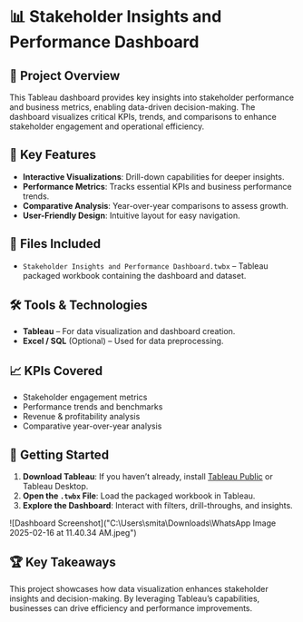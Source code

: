 
# 📊 Stakeholder Insights and Performance Dashboard

## 🚀 Project Overview
This Tableau dashboard provides key insights into stakeholder performance and business metrics, enabling data-driven decision-making. The dashboard visualizes critical KPIs, trends, and comparisons to enhance stakeholder engagement and operational efficiency.

## 🎯 Key Features
- **Interactive Visualizations**: Drill-down capabilities for deeper insights.
- **Performance Metrics**: Tracks essential KPIs and business performance trends.
- **Comparative Analysis**: Year-over-year comparisons to assess growth.
- **User-Friendly Design**: Intuitive layout for easy navigation.

## 📂 Files Included
- `Stakeholder Insights and Performance Dashboard.twbx` – Tableau packaged workbook containing the dashboard and dataset.

## 🛠️ Tools & Technologies
- **Tableau** – For data visualization and dashboard creation.
- **Excel / SQL** (Optional) – Used for data preprocessing.

## 📈 KPIs Covered
- Stakeholder engagement metrics
- Performance trends and benchmarks
- Revenue & profitability analysis
- Comparative year-over-year analysis

## 🚀 Getting Started
1. **Download Tableau**: If you haven’t already, install [Tableau Public](https://public.tableau.com/) or Tableau Desktop.
2. **Open the `.twbx` File**: Load the packaged workbook in Tableau.
3. **Explore the Dashboard**: Interact with filters, drill-throughs, and insights.
   
![Dashboard Screenshot]("C:\Users\smita\Downloads\WhatsApp Image 2025-02-16 at 11.40.34 AM.jpeg")
## 🏆 Key Takeaways
This project showcases how data visualization enhances stakeholder insights and decision-making. By leveraging Tableau’s capabilities, businesses can drive efficiency and performance improvements.



